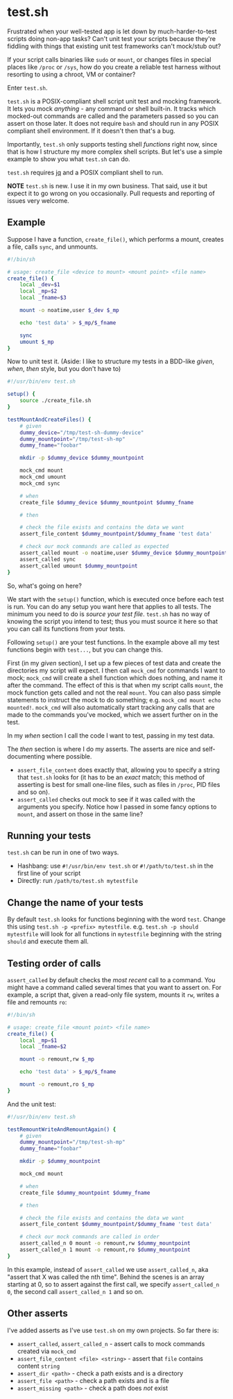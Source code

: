 # test.sh
Frustrated when your well-tested app is let down by much-harder-to-test scripts doing non-app tasks? Can't unit test your scripts because they're fiddling with things that existing unit test frameworks can't mock/stub out?

If your script calls binaries like `sudo` or `mount`, or changes files in special places like `/proc` or `/sys`, how do you create a reliable test harness without resorting to using a chroot, VM or container?

Enter `test.sh`.

`test.sh` is a POSIX-compliant shell script unit test and mocking framework. It lets you mock *anything* - any command or shell built-in. It tracks which mocked-out commands are called and the parameters passed so you can assert on those later. It does not require `bash` and should run in any POSIX compliant shell environment. If it doesn't then that's a bug.

Importantly, `test.sh` only supports testing shell *functions* right now, since that is how I structure my more complex shell scripts. But let's use a simple example to show you what `test.sh` can do.

`test.sh` requires [jq](https://github.com/stedolan/jq) and a POSIX compliant shell to run.

**NOTE** `test.sh` is new. I use it in my own business. That said, use it but expect it to go wrong on you occasionally. Pull requests and reporting of issues very welcome.

## Example
Suppose I have a function, `create_file()`, which performs a mount, creates a file, calls `sync`, and unmounts.

```bash
#!/bin/sh

# usage: create_file <device to mount> <mount point> <file name>
create_file() {
	local _dev=$1
	local _mp=$2
	local _fname=$3

	mount -o noatime,user $_dev $_mp

	echo 'test data' > $_mp/$_fname

	sync
	umount $_mp
}
```

Now to unit test it. (Aside: I like to structure my tests in a BDD-like *given*, *when*, *then* style, but you don't have to)

```bash
#!/usr/bin/env test.sh

setup() {
	source ./create_file.sh
}

testMountAndCreateFiles() {
	# given
	dummy_device="/tmp/test-sh-dummy-device"
	dummy_mountpoint="/tmp/test-sh-mp"
	dummy_fname="foobar"

	mkdir -p $dummy_device $dummy_mountpoint

	mock_cmd mount
	mock_cmd umount
	mock_cmd sync

	# when
	create_file $dummy_device $dummy_mountpoint $dummy_fname

	# then

	# check the file exists and contains the data we want
	assert_file_content $dummy_mountpoint/$dummy_fname 'test data'

	# check our mock commands are called as expected
	assert_called mount -o noatime,user $dummy_device $dummy_mountpoint
	assert_called sync
	assert_called umount $dummy_mountpoint
}
```

So, what's going on here?

We start with the `setup()` function, which is executed once before each test is run. You can do any setup you want here that applies to all tests. The minimum you need to do is *source your test file*. `test.sh` has no way of knowing the script you intend to test; thus you must source it here so that you can call its functions from your tests.

Following `setup()` are your test functions. In the example above all my test functions begin with `test...`, but you can change this.

First (in my *given* section), I set up a few pieces of test data and create the directories my script will expect. I then call `mock_cmd` for commands I want to mock; `mock_cmd` will create a shell function which does nothing, and name it after the command. The effect of this is that when my script calls `mount`, the mock function gets called and not the real `mount`. You can also pass simple statements to instruct the mock to do something; e.g. `mock_cmd mount echo mounted!`. `mock_cmd` will also automatically start tracking any calls that are made to the commands you've mocked, which we assert further on in the test.

In my *when* section I call the code I want to test, passing in my test data.

The *then* section is where I do my asserts. The asserts are nice and self-documenting where possible.
* `assert_file_content` does exactly that, allowing you to specify a string that `test.sh` looks for (it has to be an *exact* match; this method of asserting is best for small one-line files, such as files in `/proc`, PID files and so on).
* `assert_called` checks out mock to see if it was called with the arguments you specify. Notice how I passed in some fancy options to `mount`, and assert on those in the same line?

## Running your tests
`test.sh` can be run in one of two ways.

- Hashbang: use `#!/usr/bin/env test.sh` or `#!/path/to/test.sh` in the first line of your script
- Directly: run `/path/to/test.sh mytestfile`

## Change the name of your tests
By default `test.sh` looks for functions beginning with the word `test`. Change this using `test.sh -p <prefix> mytestfile`. e.g. `test.sh -p should mytestfile` will look for all functions in `mytestfile` beginning with the string `should` and execute them all.

## Testing order of calls
`assert_called` by default checks the *most recent* call to a command. You might have a command called several times that you want to assert on. For example, a script that, given a read-only file system, mounts it `rw`, writes a file and remounts `ro`:

```bash
#!/bin/sh

# usage: create_file <mount point> <file name>
create_file() {
	local _mp=$1
	local _fname=$2

	mount -o remount,rw $_mp

	echo 'test data' > $_mp/$_fname

	mount -o remount,ro $_mp
}
```

And the unit test:

```bash
#!/usr/bin/env test.sh

testRemountWriteAndRemountAgain() {
	# given
	dummy_mountpoint="/tmp/test-sh-mp"
	dummy_fname="foobar"

	mkdir -p $dummy_mountpoint

	mock_cmd mount

	# when
	create_file $dummy_mountpoint $dummy_fname

	# then

	# check the file exists and contains the data we want
	assert_file_content $dummy_mountpoint/$dummy_fname 'test data'

	# check our mock commands are called in order
	assert_called_n 0 mount -o remount,rw $dummy_mountpoint
	assert_called_n 1 mount -o remount,ro $dummy_mountpoint
}
```

In this example, instead of `assert_called` we use `assert_called_n`, aka "assert that X was called the nth time". Behind the scenes is an array starting at 0, so to assert against the first call, we specify `assert_called_n 0`, the second call `assert_called_n 1` and so on.

## Other asserts
I've added asserts as I've use `test.sh` on my own projects. So far there is:
* `assert_called`, `assert_called_n` - assert calls to mock commands created via `mock_cmd`
* `assert_file_content <file> <string>` - assert that `file` contains content `string`
* `assert_dir <path>` - check a path exists and is a directory
* `assert_file <path>` - check a path exists and is a file
* `assert_missing <path>` - check a path does *not* exist

